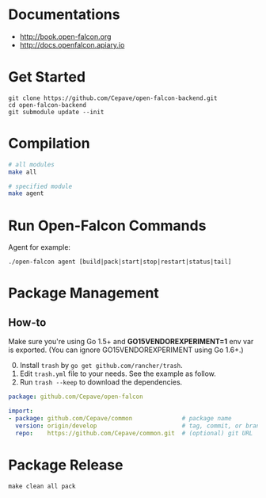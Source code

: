 # Documentations

- http://book.open-falcon.org
- http://docs.openfalcon.apiary.io

# Get Started

    git clone https://github.com/Cepave/open-falcon-backend.git
    cd open-falcon-backend
    git submodule update --init

# Compilation

```bash
# all modules
make all

# specified module
make agent
```

# Run Open-Falcon Commands

Agent for example:

    ./open-falcon agent [build|pack|start|stop|restart|status|tail]

# Package Management
## How-to

Make sure you're using Go 1.5+ and **GO15VENDOREXPERIMENT=1** env var is exported. (You can ignore GO15VENDOREXPERIMENT using Go 1.6+.)

 0. Install `trash` by `go get github.com/rancher/trash`.
 1. Edit `trash.yml` file to your needs. See the example as follow.
 2. Run `trash --keep` to download the dependencies.

```yaml
package: github.com/Cepave/open-falcon

import:
- package: github.com/Cepave/common              # package name
  version: origin/develop                        # tag, commit, or branch
  repo:    https://github.com/Cepave/common.git  # (optional) git URL
```

# Package Release

	make clean all pack
